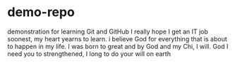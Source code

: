 # demo-repo
demonstration for learning Git and GitHub
I really hope I get an IT job soonest, my heart yearns to learn.
i believe God for everything that is about to happen in my life.
I was born to great and by God and my Chi, I will.
God I need you to strengthened, I long to do your will on earth
